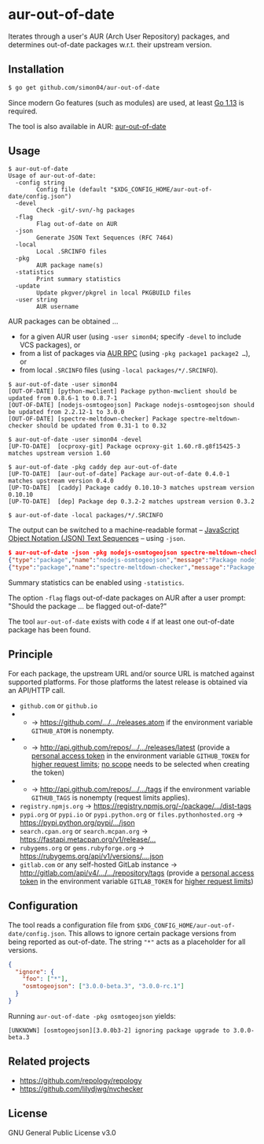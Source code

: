# aur-out-of-date

Iterates through a user's AUR (Arch User Repository) packages, and determines out-of-date packages w.r.t. their upstream version.

## Installation

```sh
$ go get github.com/simon04/aur-out-of-date
```

Since modern Go features (such as modules) are used, at least [Go 1.13](https://golang.org/doc/go1.13) is required.

The tool is also available in AUR: [aur-out-of-date](https://aur.archlinux.org/packages/aur-out-of-date/)

## Usage

```
$ aur-out-of-date
Usage of aur-out-of-date:
  -config string
        Config file (default "$XDG_CONFIG_HOME/aur-out-of-date/config.json")
  -devel
        Check -git/-svn/-hg packages
  -flag
        Flag out-of-date on AUR
  -json
        Generate JSON Text Sequences (RFC 7464)
  -local
        Local .SRCINFO files
  -pkg
        AUR package name(s)
  -statistics
        Print summary statistics
  -update
        Update pkgver/pkgrel in local PKGBUILD files
  -user string
        AUR username
```

AUR packages can be obtained …

- for a given AUR user (using `-user simon04`; specify `-devel` to include VCS packages), or
- from a list of packages via [AUR RPC](https://aur.archlinux.org/rpc.php) (using `-pkg package1 package2 …`), or
- from local `.SRCINFO` files (using `-local packages/*/.SRCINFO`).

```
$ aur-out-of-date -user simon04
[OUT-OF-DATE] [python-mwclient] Package python-mwclient should be updated from 0.8.6-1 to 0.8.7-1
[OUT-OF-DATE] [nodejs-osmtogeojson] Package nodejs-osmtogeojson should be updated from 2.2.12-1 to 3.0.0
[OUT-OF-DATE] [spectre-meltdown-checker] Package spectre-meltdown-checker should be updated from 0.31-1 to 0.32

$ aur-out-of-date -user simon04 -devel
[UP-TO-DATE]  [ocproxy-git] Package ocproxy-git 1.60.r8.g8f15425-3 matches upstream version 1.60

$ aur-out-of-date -pkg caddy dep aur-out-of-date
[UP-TO-DATE]  [aur-out-of-date] Package aur-out-of-date 0.4.0-1 matches upstream version 0.4.0
[UP-TO-DATE]  [caddy] Package caddy 0.10.10-3 matches upstream version 0.10.10
[UP-TO-DATE]  [dep] Package dep 0.3.2-2 matches upstream version 0.3.2

$ aur-out-of-date -local packages/*/.SRCINFO
```

The output can be switched to a machine-readable format – [JavaScript Object Notation (JSON) Text Sequences](https://tools.ietf.org/html/rfc7464) – using `-json`.

```json
$ aur-out-of-date -json -pkg nodejs-osmtogeojson spectre-meltdown-checker
{"type":"package","name":"nodejs-osmtogeojson","message":"Package nodejs-osmtogeojson should be updated from 2.2.12-1 to 3.0.0","version":"2.2.12-1","upstream":"3.0.0","status":"OUT-OF-DATE"}
{"type":"package","name":"spectre-meltdown-checker","message":"Package spectre-meltdown-checker 0.35-1 matches upstream version 0.35","version":"0.35-1","upstream":"0.35","status":"UP-TO-DATE"}
```

Summary statistics can be enabled using `-statistics`.

The option `-flag` flags out-of-date packages on AUR after a user prompt: "Should the package … be flagged out-of-date?"

The tool `aur-out-of-date` exists with code `4` if at least one out-of-date package has been found.

## Principle

For each package, the upstream URL and/or source URL is matched against supported platforms. For those platforms the latest release is obtained via an API/HTTP call.

- `github.com` or `github.io`
- - → https://github.com/…/…/releases.atom if the environment variable `GITHUB_ATOM` is nonempty.
- - → http://api.github.com/repos/…/…/releases/latest (provide a [personal access token](https://github.com/settings/tokens) in the environment variable `GITHUB_TOKEN` for [higher request limits](https://developer.github.com/v3/#rate-limiting); [no scope](https://developer.github.com/apps/building-oauth-apps/understanding-scopes-for-oauth-apps/) needs to be selected when creating the token)
- - → http://api.github.com/repos/…/…/tags if the environment variable `GITHUB_TAGS` is nonempty (request limits applies).
- `registry.npmjs.org` → https://registry.npmjs.org/-/package/…/dist-tags
- `pypi.org` or `pypi.io` or `pypi.python.org` or `files.pythonhosted.org` → https://pypi.python.org/pypi/…/json
- `search.cpan.org` or `search.mcpan.org` → https://fastapi.metacpan.org/v1/release/…
- `rubygems.org` or `gems.rubyforge.org` → https://rubygems.org/api/v1/versions/….json
- `gitlab.com` or any self-hosted GitLab instance → http://gitlab.com/api/v4/…/…/repository/tags (provide a [personal access token](https://github.com/settings/tokens) in the environment variable `GITLAB_TOKEN` for [higher request limits](https://docs.gitlab.com/ee/api/#oauth2-tokens))

## Configuration

The tool reads a configuration file from `$XDG_CONFIG_HOME/aur-out-of-date/config.json`. This allows to ignore certain package versions from being reported as out-of-date. The string `"*"` acts as a placeholder for all versions.

```json
{
  "ignore": {
    "foo": ["*"],
    "osmtogeojson": ["3.0.0-beta.3", "3.0.0-rc.1"]
  }
}
```

Running `aur-out-of-date -pkg osmtogeojson` yields:

```
[UNKNOWN] [osmtogeojson][3.0.0b3-2] ignoring package upgrade to 3.0.0-beta.3
```

## Related projects

- https://github.com/repology/repology
- https://github.com/lilydjwg/nvchecker

## License

GNU General Public License v3.0

